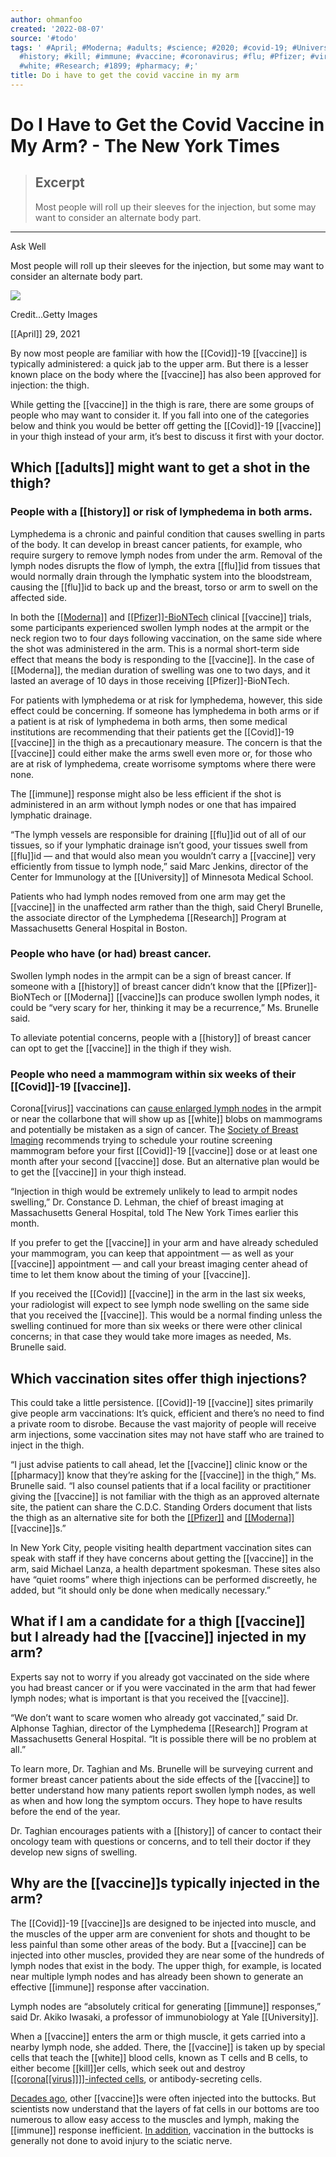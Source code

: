 ```yaml
---
author: ohmanfoo
created: '2022-08-07'
source: '#todo'
tags: ' #April; #Moderna; #adults; #science; #2020; #covid-19; #University; #Covid;
  #history; #kill; #immune; #vaccine; #coronavirus; #flu; #Pfizer; #virus; #1899;
  #white; #Research; #1899; #pharmacy; #;'
title: Do i have to get the covid vaccine in my arm
---
```


# Do I Have to Get the Covid Vaccine in My Arm? - The New York Times

> ## Excerpt
> Most people will roll up their sleeves for the injection, but some may want to consider an alternate body part.

---
Ask Well

Most people will roll up their sleeves for the injection, but some may want to consider an alternate body part.

![](https://static01.nyt.com/images/2021/05/04/well/29AskWell-Vaccine-Location/29AskWell-Vaccine-Location-articleLarge.jpg?quality=75&auto=webp&disable=upscale)

Credit...Getty Images

[[April]] 29, 2021

By now most people are familiar with how the [[Covid]]-19 [[vaccine]] is typically administered: a quick jab to the upper arm. But there is a lesser known place on the body where the [[vaccine]] has also been approved for injection: the thigh.

While getting the [[vaccine]] in the thigh is rare, there are some groups of people who may want to consider it. If you fall into one of the categories below and think you would be better off getting the [[Covid]]-19 [[vaccine]] in your thigh instead of your arm, it’s best to discuss it first with your doctor.

## Which [[adults]] might want to get a shot in the thigh?

### People with a [[history]] or risk of lymphedema in both arms.

Lymphedema is a chronic and painful condition that causes swelling in parts of the body. It can develop in breast cancer patients, for example, who require surgery to remove lymph nodes from under the arm. Removal of the lymph nodes disrupts the flow of lymph, the extra [[flu]]id from tissues that would normally drain through the lymphatic system into the bloodstream, causing the [[flu]]id to back up and the breast, torso or arm to swell on the affected side.

In both the [[[Moderna]]](https://www.cdc.gov/[[vaccine]]s/[[covid-19]]/info-by-product/moderna/reactogenicity.html) and [[[Pfizer]]-BioNTech](https://www.cdc.gov/[[vaccine]]s/[[covid-19]]/info-by-product/pfizer/reactogenicity.html) clinical [[vaccine]] trials, some participants experienced swollen lymph nodes at the armpit or the neck region two to four days following vaccination, on the same side where the shot was administered in the arm. This is a normal short-term side effect that means the body is responding to the [[vaccine]]. In the case of [[Moderna]], the median duration of swelling was one to two days, and it lasted an average of 10 days in those receiving [[Pfizer]]-BioNTech.

For patients with lymphedema or at risk for lymphedema, however, this side effect could be concerning. If someone has lymphedema in both arms or if a patient is at risk of lymphedema in both arms, then some medical institutions are recommending that their patients get the [[Covid]]-19 [[vaccine]] in the thigh as a precautionary measure. The concern is that the [[vaccine]] could either make the arms swell even more or, for those who are at risk of lymphedema, create worrisome symptoms where there were none.

The [[immune]] response might also be less efficient if the shot is administered in an arm without lymph nodes or one that has impaired lymphatic drainage.

“The lymph vessels are responsible for draining [[flu]]id out of all of our tissues, so if your lymphatic drainage isn’t good, your tissues swell from [[flu]]id — and that would also mean you wouldn’t carry a [[vaccine]] very efficiently from tissue to lymph node,” said Marc Jenkins, director of the Center for Immunology at the [[University]] of Minnesota Medical School.

Patients who had lymph nodes removed from one arm may get the [[vaccine]] in the unaffected arm rather than the thigh, said Cheryl Brunelle, the associate director of the Lymphedema [[Research]] Program at Massachusetts General Hospital in Boston.

### People who have (or had) breast cancer.

Swollen lymph nodes in the armpit can be a sign of breast cancer. If someone with a [[history]] of breast cancer didn’t know that the [[Pfizer]]-BioNTech or [[Moderna]] [[vaccine]]s can produce swollen lymph nodes, it could be “very scary for her, thinking it may be a recurrence,” Ms. Brunelle said.

To alleviate potential concerns, people with a [[history]] of breast cancer can opt to get the [[vaccine]] in the thigh if they wish.

### People who need a mammogram within six weeks of their [[Covid]]-19 [[vaccine]].

Corona[[virus]] vaccinations can [cause enlarged lymph nodes](https://www.nytimes.com/2021/03/01/health/covid-[[vaccine]]-lymph-nodes.html) in the armpit or near the collarbone that will show up as [[white]] blobs on mammograms and potentially be mistaken as a sign of cancer. The [Society of Breast Imaging](https://www.sbi-online.org/Portals/1/End-the-Confusion-Materials/recommendations-for-women-taking-covid-[[vaccine]]_landscape.pdf?_zs=F5Fae1&_zl=0PXQ7#:~:text=Try%20to%20schedule%20your%20screening,will%20appear%20on%20your%20mammogram) recommends trying to schedule your routine screening mammogram before your first [[Covid]]-19 [[vaccine]] dose or at least one month after your second [[vaccine]] dose. But an alternative plan would be to get the [[vaccine]] in your thigh instead.

“Injection in thigh would be extremely unlikely to lead to armpit nodes swelling,” Dr. Constance D. Lehman, the chief of breast imaging at Massachusetts General Hospital, told The New York Times earlier this month.

If you prefer to get the [[vaccine]] in your arm and have already scheduled your mammogram, you can keep that appointment — as well as your [[vaccine]] appointment — and call your breast imaging center ahead of time to let them know about the timing of your [[vaccine]].

If you received the [[Covid]] [[vaccine]] in the arm in the last six weeks, your radiologist will expect to see lymph node swelling on the same side that you received the [[vaccine]]. This would be a normal finding unless the swelling continued for more than six weeks or there were other clinical concerns; in that case they would take more images as needed, Ms. Brunelle said.

## Which vaccination sites offer thigh injections?

This could take a little persistence. [[Covid]]-19 [[vaccine]] sites primarily give people arm vaccinations: It’s quick, efficient and there’s no need to find a private room to disrobe. Because the vast majority of people will receive arm injections, some vaccination sites may not have staff who are trained to inject in the thigh.

“I just advise patients to call ahead, let the [[vaccine]] clinic know or the [[pharmacy]] know that they’re asking for the [[vaccine]] in the thigh,” Ms. Brunelle said. “I also counsel patients that if a local facility or practitioner giving the [[vaccine]] is not familiar with the thigh as an approved alternate site, the patient can share the C.D.C. Standing Orders document that lists the thigh as an alternative site for both the [[[Pfizer]]](https://www.cdc.gov/[[vaccine]]s/[[covid-19]]/info-by-product/pfizer/downloads/standing-orders.pdf) and [[[Moderna]]](https://www.cdc.gov/[[vaccine]]s/[[covid-19]]/info-by-product/moderna/downloads/standing-orders.pdf) [[vaccine]]s.”

In New York City, people visiting health department vaccination sites can speak with staff if they have concerns about getting the [[vaccine]] in the arm, said Michael Lanza, a health department spokesman. These sites also have “quiet rooms” where thigh injections can be performed discreetly, he added, but “it should only be done when medically necessary.”

## What if I am a candidate for a thigh [[vaccine]] but I already had the [[vaccine]] injected in my arm?

Experts say not to worry if you already got vaccinated on the side where you had breast cancer or if you were vaccinated in the arm that had fewer lymph nodes; what is important is that you received the [[vaccine]].

“We don’t want to scare women who already got vaccinated,” said Dr. Alphonse Taghian, director of the Lymphedema [[Research]] Program at Massachusetts General Hospital. “It is possible there will be no problem at all.”

To learn more, Dr. Taghian and Ms. Brunelle will be surveying current and former breast cancer patients about the side effects of the [[vaccine]] to better understand how many patients report swollen lymph nodes, as well as when and how long the symptom occurs. They hope to have results before the end of the year.

Dr. Taghian encourages patients with a [[history]] of cancer to contact their oncology team with questions or concerns, and to tell their doctor if they develop new signs of swelling.

## Why are the [[vaccine]]s typically injected in the arm?

The [[Covid]]-19 [[vaccine]]s are designed to be injected into muscle, and the muscles of the upper arm are convenient for shots and thought to be less painful than some other areas of the body. But a [[vaccine]] can be injected into other muscles, provided they are near some of the hundreds of lymph nodes that exist in the body. The upper thigh, for example, is located near multiple lymph nodes and has already been shown to generate an effective [[immune]] response after vaccination.

Lymph nodes are “absolutely critical for generating [[immune]] responses,” said Dr. Akiko Iwasaki, a professor of immunobiology at Yale [[University]].

When a [[vaccine]] enters the arm or thigh muscle, it gets carried into a nearby lymph node, she added. There, the [[vaccine]] is taken up by special cells that teach the [[white]] blood cells, known as T cells and B cells, to either become [[kill]]er cells, which seek out and destroy [[[corona[[virus]]]]-infected cells](https://www.nytimes.com/interactive/[[2020]]/03/11/[[science]]/how-[[corona[[virus]]]]-hijacks-your-cells.html), or antibody-secreting cells.

[Decades ago](https://www.ncbi.nlm.nih.gov/pmc/articles/PMC11[[[[1899]]]]7/), other [[vaccine]]s were often injected into the buttocks. But scientists now understand that the layers of fat cells in our bottoms are too numerous to allow easy access to the muscles and lymph, making the [[immune]] response inefficient. [In addition](https://www.cdc.gov/mmwr/preview/mmwrhtml/00001226.htm), vaccination in the buttocks is generally not done to avoid injury to the sciatic nerve.
